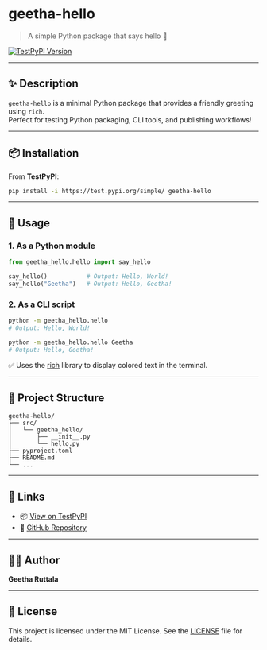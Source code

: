 # geetha-hello

> A simple Python package that says hello 👋

[![TestPyPI Version](https://img.shields.io/badge/TestPyPI-geetha--hello-informational?logo=pypi&labelColor=gray&color=blue)](https://test.pypi.org/project/geetha-hello/)

---

## ✨ Description

`geetha-hello` is a minimal Python package that provides a friendly greeting using `rich`.  
Perfect for testing Python packaging, CLI tools, and publishing workflows!

---

## 📦 Installation

From **TestPyPI**:

```bash
pip install -i https://test.pypi.org/simple/ geetha-hello
```

---

## 🚀 Usage

### 1. As a Python module

```python
from geetha_hello.hello import say_hello

say_hello()           # Output: Hello, World!
say_hello("Geetha")   # Output: Hello, Geetha!
```

### 2. As a CLI script

```bash
python -m geetha_hello.hello
# Output: Hello, World!

python -m geetha_hello.hello Geetha
# Output: Hello, Geetha!
```

✅ Uses the [rich](https://pypi.org/project/rich/) library to display colored text in the terminal.

---

## 📁 Project Structure

```
geetha-hello/
├── src/
│   └── geetha_hello/
│       ├── __init__.py
│       └── hello.py
├── pyproject.toml
├── README.md
└── ...
```

---

## 🔗 Links

* 📦 [View on TestPyPI](https://test.pypi.org/project/geetha-hello/)
* 🐙 [GitHub Repository](https://github.com/geetharuttala/geetha-hello)

---

## 👩‍💻 Author

**Geetha Ruttala**

---

## 📝 License

This project is licensed under the MIT License. See the [LICENSE](LICENSE) file for details.
